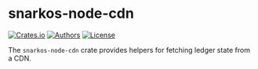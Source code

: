 # snarkos-node-cdn

[![Crates.io](https://img.shields.io/crates/v/snarkos-node-cdn.svg?color=neon)](https://crates.io/crates/snarkos-node-cdn)
[![Authors](https://img.shields.io/badge/authors-Aleo-orange.svg)](https://aleo.org)
[![License](https://img.shields.io/badge/License-GPLv3-blue.svg)](./LICENSE.md)

The `snarkos-node-cdn` crate provides helpers for fetching ledger state from a CDN.
